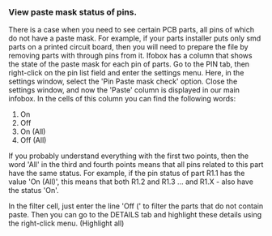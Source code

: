 ### View paste mask status of pins.

There is a case when you need to see certain PCB parts, all pins of which do not have a paste mask. For example, if your parts installer puts only smd parts on a printed circuit board, then you will need to prepare the file by removing parts with through pins from it. 
Ifobox has a column that shows the state of the paste mask for each pin of parts. Go to the PIN tab, then right-click on the pin list field and enter the settings menu. Here, in the settings window, select the 'Pin Paste mask check' option. Close the settings window, and now the 'Paste' column is displayed in our main infobox. In the cells of this column you can find the following words:

1) On
2) Off
3) On (All)
4) Off (All)

If you probably understand everything with the first two points, then the word 'All' in the third and fourth points means that all pins related to this part have the same status. For example, if the pin status of part R1.1 has the value 'On (All)', this means that both R1.2 and R1.3 ... and R1.X - also have the status 'On'.

In the filter cell, just enter the line 'Off (' to filter the parts that do not contain paste. Then you can go to the DETAILS tab and highlight these details using the right-click menu. (Highlight all)
